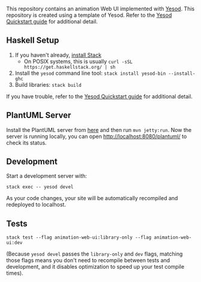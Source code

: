 This repository contains an animation Web UI implemented with [Yesod](https://www.yesodweb.com/). This repository is created using a template of Yesod. Refer to the [Yesod Quickstart guide](https://www.yesodweb.com/page/quickstart) for additional detail.

## Haskell Setup

1. If you haven't already, [install Stack](https://haskell-lang.org/get-started)
	* On POSIX systems, this is usually `curl -sSL https://get.haskellstack.org/ | sh`
2. Install the `yesod` command line tool: `stack install yesod-bin --install-ghc`
3. Build libraries: `stack build`

If you have trouble, refer to the [Yesod Quickstart guide](https://www.yesodweb.com/page/quickstart) for additional detail.

## PlantUML Server
Install the PlantUML server from [here](https://github.com/plantuml/plantuml-server) and then run `mvn jetty:run`. Now the server is running locally, you can open [http://localhost:8080/plantuml/](http://localhost:8080/plantuml/) to check its status.

## Development

Start a development server with:

```
stack exec -- yesod devel
```

As your code changes, your site will be automatically recompiled and redeployed to localhost.

## Tests

```
stack test --flag animation-web-ui:library-only --flag animation-web-ui:dev
```

(Because `yesod devel` passes the `library-only` and `dev` flags, matching those flags means you don't need to recompile between tests and development, and it disables optimization to speed up your test compile times).
